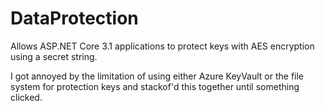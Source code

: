 # DataProtection
 
Allows ASP.NET Core 3.1 applications to protect keys with AES encryption using a secret string.

I got annoyed by the limitation of using either Azure KeyVault or the file system for protection keys and stackof'd this together until something clicked.
